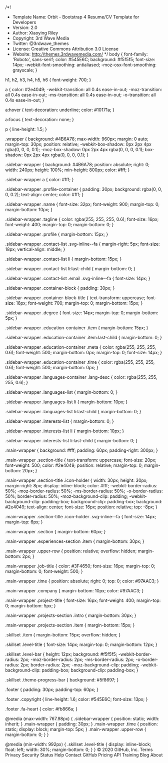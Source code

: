 /*! 
 * Template Name: Orbit - Bootstrap 4 Resume/CV Template for Developers
 * Version: 2.0
 * Author: Xiaoying Riley
 * Copyright: 3rd Wave Media
 * Twitter: @3rdwave_themes
 * License: Creative Commons Attribution 3.0 License
 * Website: http://themes.3rdwavemedia.com/
*/
body {
  font-family: 'Roboto', sans-serif;
  color: #545E6C;
  background: #f5f5f5;
  font-size: 14px;
  -webkit-font-smoothing: antialiased;
  -moz-osx-font-smoothing: grayscale;
}

h1, h2, h3, h4, h5, h6 {
  font-weight: 700;
}

a {
  color: #2e4049;
  -webkit-transition: all 0.4s ease-in-out;
  -moz-transition: all 0.4s ease-in-out;
  -ms-transition: all 0.4s ease-in-out;
  -o-transition: all 0.4s ease-in-out;
}

a:hover {
  text-decoration: underline;
  color: #10171a;
}

a:focus {
  text-decoration: none;
}

p {
  line-height: 1.5;
}

.wrapper {
  background: #4B6A78;
  max-width: 960px;
  margin: 0 auto;
  margin-top: 30px;
  position: relative;
  -webkit-box-shadow: 0px 2px 4px rgba(0, 0, 0, 0.1);
  -moz-box-shadow: 0px 2px 4px rgba(0, 0, 0, 0.1);
  box-shadow: 0px 2px 4px rgba(0, 0, 0, 0.1);
}

.sidebar-wrapper {
  background: #4B6A78;
  position: absolute;
  right: 0;
  width: 240px;
  height: 100%;
  min-height: 800px;
  color: #fff;
}

.sidebar-wrapper a {
  color: #fff;
}

.sidebar-wrapper .profile-container {
  padding: 30px;
  background: rgba(0, 0, 0, 0.2);
  text-align: center;
  color: #fff;
}

.sidebar-wrapper .name {
  font-size: 32px;
  font-weight: 900;
  margin-top: 0;
  margin-bottom: 10px;
}

.sidebar-wrapper .tagline {
  color: rgba(255, 255, 255, 0.6);
  font-size: 16px;
  font-weight: 400;
  margin-top: 0;
  margin-bottom: 0;
}

.sidebar-wrapper .profile {
  margin-bottom: 15px;
}

.sidebar-wrapper .contact-list .svg-inline--fa {
  margin-right: 5px;
  font-size: 18px;
  vertical-align: middle;
}

.sidebar-wrapper .contact-list li {
  margin-bottom: 15px;
}

.sidebar-wrapper .contact-list li:last-child {
  margin-bottom: 0;
}

.sidebar-wrapper .contact-list .email .svg-inline--fa {
  font-size: 14px;
}

.sidebar-wrapper .container-block {
  padding: 30px;
}

.sidebar-wrapper .container-block-title {
  text-transform: uppercase;
  font-size: 16px;
  font-weight: 700;
  margin-top: 0;
  margin-bottom: 15px;
}

.sidebar-wrapper .degree {
  font-size: 14px;
  margin-top: 0;
  margin-bottom: 5px;
}

.sidebar-wrapper .education-container .item {
  margin-bottom: 15px;
}

.sidebar-wrapper .education-container .item:last-child {
  margin-bottom: 0;
}

.sidebar-wrapper .education-container .meta {
  color: rgba(255, 255, 255, 0.6);
  font-weight: 500;
  margin-bottom: 0px;
  margin-top: 0;
  font-size: 14px;
}

.sidebar-wrapper .education-container .time {
  color: rgba(255, 255, 255, 0.6);
  font-weight: 500;
  margin-bottom: 0px;
}

.sidebar-wrapper .languages-container .lang-desc {
  color: rgba(255, 255, 255, 0.6);
}

.sidebar-wrapper .languages-list {
  margin-bottom: 0;
}

.sidebar-wrapper .languages-list li {
  margin-bottom: 10px;
}

.sidebar-wrapper .languages-list li:last-child {
  margin-bottom: 0;
}

.sidebar-wrapper .interests-list {
  margin-bottom: 0;
}

.sidebar-wrapper .interests-list li {
  margin-bottom: 10px;
}

.sidebar-wrapper .interests-list li:last-child {
  margin-bottom: 0;
}

.main-wrapper {
  background: #fff;
  padding: 60px;
  padding-right: 300px;
}

.main-wrapper .section-title {
  text-transform: uppercase;
  font-size: 20px;
  font-weight: 500;
  color: #2e4049;
  position: relative;
  margin-top: 0;
  margin-bottom: 20px;
}

.main-wrapper .section-title .icon-holder {
  width: 30px;
  height: 30px;
  margin-right: 8px;
  display: inline-block;
  color: #fff;
  -webkit-border-radius: 50%;
  -moz-border-radius: 50%;
  -ms-border-radius: 50%;
  -o-border-radius: 50%;
  border-radius: 50%;
  -moz-background-clip: padding;
  -webkit-background-clip: padding-box;
  background-clip: padding-box;
  background: #2e4049;
  text-align: center;
  font-size: 16px;
  position: relative;
  top: -8px;
}

.main-wrapper .section-title .icon-holder .svg-inline--fa {
  font-size: 14px;
  margin-top: 6px;
}

.main-wrapper .section {
  margin-bottom: 60px;
}

.main-wrapper .experiences-section .item {
  margin-bottom: 30px;
}

.main-wrapper .upper-row {
  position: relative;
  overflow: hidden;
  margin-bottom: 2px;
}

.main-wrapper .job-title {
  color: #3F4650;
  font-size: 16px;
  margin-top: 0;
  margin-bottom: 0;
  font-weight: 500;
}

.main-wrapper .time {
  position: absolute;
  right: 0;
  top: 0;
  color: #97AAC3;
}

.main-wrapper .company {
  margin-bottom: 10px;
  color: #97AAC3;
}

.main-wrapper .project-title {
  font-size: 16px;
  font-weight: 400;
  margin-top: 0;
  margin-bottom: 5px;
}

.main-wrapper .projects-section .intro {
  margin-bottom: 30px;
}

.main-wrapper .projects-section .item {
  margin-bottom: 15px;
}

.skillset .item {
  margin-bottom: 15px;
  overflow: hidden;
}

.skillset .level-title {
  font-size: 14px;
  margin-top: 0;
  margin-bottom: 12px;
}

.skillset .level-bar {
  height: 12px;
  background: #f5f5f5;
  -webkit-border-radius: 2px;
  -moz-border-radius: 2px;
  -ms-border-radius: 2px;
  -o-border-radius: 2px;
  border-radius: 2px;
  -moz-background-clip: padding;
  -webkit-background-clip: padding-box;
  background-clip: padding-box;
}

.skillset .theme-progress-bar {
  background: #5f8697;
}

.footer {
  padding: 30px;
  padding-top: 60px;
}

.footer .copyright {
  line-height: 1.6;
  color: #545E6C;
  font-size: 13px;
}

.footer .fa-heart {
  color: #fb866a;
}

@media (max-width: 767.98px) {
  .sidebar-wrapper {
    position: static;
    width: inherit;
  }
  .main-wrapper {
    padding: 30px;
  }
  .main-wrapper .time {
    position: static;
    display: block;
    margin-top: 5px;
  }
  .main-wrapper .upper-row {
    margin-bottom: 0;
  }
}

@media (min-width: 992px) {
  .skillset .level-title {
    display: inline-block;
    float: left;
    width: 30%;
    margin-bottom: 0;
  }
}
© 2020 GitHub, Inc.
Terms
Privacy
Security
Status
Help
Contact GitHub
Pricing
API
Training
Blog
About
